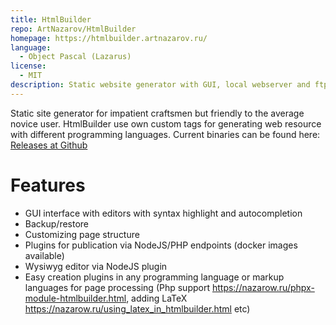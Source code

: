 ```yaml
---
title: HtmlBuilder
repo: ArtNazarov/HtmlBuilder
homepage: https://htmlbuilder.artnazarov.ru/
language:
  - Object Pascal (Lazarus)
license:
  - MIT 
description: Static website generator with GUI, local webserver and ftp updater 
---
```


Static site generator for impatient craftsmen but friendly to the average novice user.
HtmlBuilder use own custom tags for generating web resource with different programming languages.
Current binaries can be found here: [Releases at Github](https://github.com/ArtNazarov/HtmlBuilder/releases)

# Features

- GUI interface with editors with syntax highlight and autocompletion
- Backup/restore
- Customizing page structure
- Plugins for publication via NodeJS/PHP endpoints (docker images available)
- Wysiwyg editor via NodeJS plugin
- Easy creation plugins in any programming language or markup languages for page processing 
(Php support https://nazarow.ru/phpx-module-htmlbuilder.html, adding LaTeX https://nazarow.ru/using_latex_in_htmlbuilder.html etc) 
